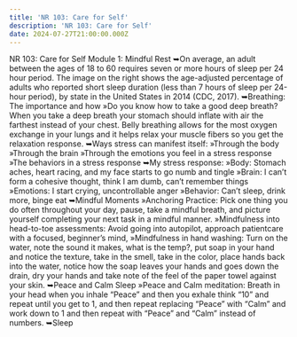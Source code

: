 ```yaml
---
title: 'NR 103: Care for Self'
description: 'NR 103: Care for Self'
date: 2024-07-27T21:00:00.000Z
---
```


NR 103: Care for Self
Module 1:
Mindful Rest
➥On average, an adult between the ages of 18 to 60 requires seven or more hours of sleep per 24
hour period. The image on the right shows the age-adjusted percentage of adults who reported
short sleep duration (less than 7 hours of sleep per 24-hour period), by state in the United States
in 2014 (CDC, 2017).
➥Breathing: The importance and how
»Do you know how to take a good deep breath? When you take a deep breath your
stomach should inflate with air the farthest instead of your chest. Belly breathing allows
for the most oxygen exchange in your lungs and it helps relax your muscle fibers so you
get the relaxation response.
➥Ways stress can manifest itself:
»Through the body
»Through the brain
»Through the emotions you feel in a stress response
»The behaviors in a stress response
➥My stress response:
»Body: Stomach aches, heart racing, and my face starts to go numb and tingle
»Brain: I can’t form a cohesive thought, think I am dumb, can’t remember things
»Emotions: I start crying, uncontrollable anger
»Behavior: Can’t sleep, drink more, binge eat
➥Mindful Moments
»Anchoring Practice: Pick one thing you do often throughout your day, pause, take a
mindful breath, and picture yourself completing your next task in a mindful manner.
»Mindfulness into head-to-toe assessments: Avoid going into autopilot, approach patientcare with a focused, beginner’s mind,
»Mindfulness in hand washing: Turn on the water, note the sound it makes, what is the
temp?, put soap in your hand and notice the texture, take in the smell, take in the
color, place hands back into the water, notice how the soap leaves your hands and
goes down the drain, dry your hands and take note of the feel of the paper towel
against your skin.
➥Peace and Calm Sleep
»Peace and Calm meditation: Breath in your head when you inhale “Peace” and then you
exhale think “10” and repeat until you get to 1, and then repeat replacing “Peace” with
“Calm” and work down to 1 and then repeat with “Peace” and “Calm” instead of
numbers.
➥Sleep
